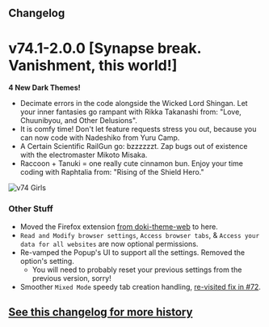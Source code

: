 ## Changelog

# v74.1-2.0.0 [Synapse break. Vanishment, this world!]

**4 New Dark Themes!**

- Decimate errors in the code alongside the Wicked Lord Shingan. Let your inner fantasies go rampant with Rikka Takanashi from: "Love, Chuunibyou, and Other Delusions".
- It is comfy time! Don't let feature requests stress you out, because you can now code with Nadeshiko from Yuru Camp.
- A Certain Scientific RailGun go: bzzzzzzt. Zap bugs out of existence with the electromaster Mikoto Misaka.
- Raccoon + Tanuki = one really cute cinnamon bun. Enjoy your time coding with Raphtalia from: "Rising of the Shield Hero."

![v74 Girls](https://doki.assets.unthrottled.io/misc/v74_girls.png)

### Other Stuff

- Moved the Firefox extension [from doki-theme-web](https://github.com/doki-theme/doki-theme-web) to here.
- `Read and Modify browser settings`, `Access browser tabs`, & `Access your data for all websites` are now optional permissions.
- Re-vamped the Popup's UI to support all the settings. Removed the option's setting.
  - You will need to probably reset your previous settings from the previous version, sorry!
- Smoother `Mixed Mode` speedy tab creation handling, [re-visited fix in #72](https://github.com/doki-theme/doki-theme-web/pull/72).

## [See this changelog for more history](https://github.com/doki-theme/doki-theme-web/blob/master/CHANGELOG.md#1810-opt-in-firefox-features)
